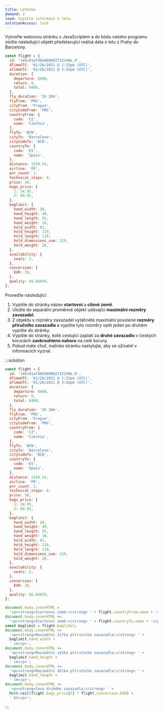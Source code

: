 ```yaml
---
title: Letenka
demand: 2
lead: Vypište informace o letu.
solutionAccess: lock
---
```


Vytvořte webovou stránku s JavaScriptem a do kódu vašeho programu vložte následující objekt představující reálná data o letu z Prahy do Barcelony.

```js
const flight = {
  id: '145c01af48dd00002715248e_0',
  dTimeUTC: '01/26/2021 @ 1:25pm (UTC)',
  aTimeUTC: '01/26/2021 @ 3:45pm (UTC)',
  duration: {
    departure: 8400,
    return: 0,
    total: 8400,
  },
  fly_duration: '2h 20m',
  flyFrom: 'PRG',
  cityFrom: 'Prague',
  cityCodeFrom: 'PRG',
  countryFrom: {
    code: 'CZ',
    name: 'Czechia',
  },
  flyTo: 'BCN',
  cityTo: 'Barcelona',
  cityCodeTo: 'BCN',
  countryTo: {
    code: 'ES',
    name: 'Spain',
  },
  distance: 1359.54,
  airline: 'FR',
  pnr_count: 1,
  technical_stops: 0,
  price: 36,
  bags_price: {
    1: 34.95,
    2: 69.91,
  },
  baglimit: {
    hand_width: 20,
    hand_height: 40,
    hand_length: 55,
    hand_weight: 10,
    hold_width: 81,
    hold_height: 119,
    hold_length: 119,
    hold_dimensions_sum: 319,
    hold_weight: 20,
  },
  availability: {
    seats: 2,
  },
  conversion: {
    EUR: 36,
  },
  quality: 66.66659,
};
```

Proveďte následující:

1. Vypište do stránky název **startovní** a **cílové země**.
1. Uložte do separátní proměnné objekt udávající **maximální rozměry zavazadel**.
1. Z objektu s rozměry zavazadel vytáhněte maximální povolené **rozměry příručního zavazadla** a vypište tyto rozměry opět jeden po druhém vypište do stránky.
1. Vypište do stránky, kolik cestující zaplatí za **druhé zavazadlo** v českých korunách **zaokrouhleno nahoru** na celé koruny.
1. Pokud máte chuť, malinko stránku nastylujte, aby se uživatel v informacích vyznal.

:::solution

```js
const flight = {
  id: '145c01af48dd00002715248e_0',
  dTimeUTC: '01/26/2021 @ 1:25pm (UTC)',
  aTimeUTC: '01/26/2021 @ 3:45pm (UTC)',
  duration: {
    departure: 8400,
    return: 0,
    total: 8400,
  },
  fly_duration: '2h 20m',
  flyFrom: 'PRG',
  cityFrom: 'Prague',
  cityCodeFrom: 'PRG',
  countryFrom: {
    code: 'CZ',
    name: 'Czechia',
  },
  flyTo: 'BCN',
  cityTo: 'Barcelona',
  cityCodeTo: 'BCN',
  countryTo: {
    code: 'ES',
    name: 'Spain',
  },
  distance: 1359.54,
  airline: 'FR',
  pnr_count: 1,
  technical_stops: 0,
  price: 36,
  bags_price: {
    1: 34.95,
    2: 69.91,
  },
  baglimit: {
    hand_width: 20,
    hand_height: 40,
    hand_length: 55,
    hand_weight: 10,
    hold_width: 81,
    hold_height: 119,
    hold_length: 119,
    hold_dimensions_sum: 319,
    hold_weight: 20,
  },
  availability: {
    seats: 2,
  },
  conversion: {
    EUR: 36,
  },
  quality: 66.66659,
};

document.body.innerHTML =
  '<p><strong>Startovní země:</strong> ' + flight.countryFrom.name + '</p>';
document.body.innerHTML +=
  '<p><strong>Startovní země:</strong> ' + flight.countryTo.name + '</p>';
const baglimit = flight.baglimit;
document.body.innerHTML +=
  '<p><strong>Maximální šířka příručního zavazadla:</strong> ' +
  baglimit.hand_width +
  ' cm</p>';
document.body.innerHTML +=
  '<p><strong>Maximální výška příručního zavazadla:</strong> ' +
  baglimit.hand_height +
  ' cm</p>';
document.body.innerHTML +=
  '<p><strong>Maximální délka příručního zavazadla:</strong> ' +
  baglimit.hand_length +
  ' cm</p>';
document.body.innerHTML +=
  '<p><strong>Cena druhého zavazadla:</strong> ' +
  Math.ceil(flight.bags_price[2] * flight.conversion.EUR) +
  ' Kč</p>';
```

:::
